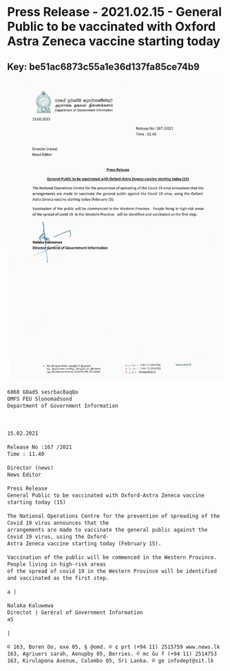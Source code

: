 # Press Release - 2021.02.15 - General Public to be vaccinated with Oxford Astra Zeneca vaccine starting today 
Key: be51ac6873c55a1e36d137fa85ce74b9 
![img](img/be51ac6873c55a1e36d137fa85ce74b9.jpg)
---
```
6868 GOadS sesrbac8aqQo
OMFS FEU Slonomadsond
Department of Government Information

 

15.02.2021

Release No :167 /2021
Time : 11.40

Director (news)
News Editor

Press Release
General Public to be vaccinated with Oxford-Astra Zeneca vaccine starting today (15)

The National Operations Centre for the prevention of spreading of the Covid 19 virus announces that the
arrangements are made to vaccinate the general public against the Covid 19 virus, using the Oxford-
Astra Zeneca vaccine starting today (February 15).

Vaccination of the public will be commenced in the Western Province. People living in high-risk areas
of the spread of covid 19 in the Western Province will be identified and vaccinated as the first step.

a |

Nalaka Kaluwewa
Directot | Geréral of Government Information
aS

|

© 163, Boren Oo, exe 05, § @omd. © ¢ prt (+94 11) 2515759 www.news.lk
163, Agriuers sarah, Aenupby 05, Berries. © mc Gu f (+94 11) 2514753
163, Kirulapona Avenue, Colombo 05, Sri Lanka. © ge infodept@sit.lk

```
